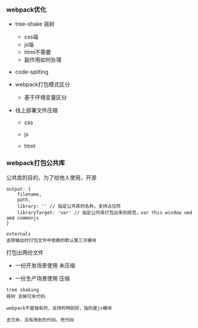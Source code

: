 ### webpack优化

- tree-shake 摇树
  - css端
  - js端
  - html不需要
  - 副作用如何处理

- code-spliting

- webpack打包模式区分

  - 基于环境变量区分

    

- 线上部署文件压缩

  - css

  - js

  - html

    

### webpack打包公共库

公共库的目的，为了给他人使用，开源

```
output: {
	filename,
	path,
	library: '' // 指定公共库的名称，支持占位符
	libraryTarget: 'var' // 指定公共库打包出来的规范，var this window umd amd commonjs
}
```

```
externals
去除输出时打包文件中依赖的默认第三方模块
```

打包出两份文件

- 一份开发场景使用    未压缩

- 一份生产场景使用    压缩

  

```
tree shaking
摇树 去掉冗余代码

webpack不是独有的，支持的特别好，指的是js模块

去冗余，没有用到的代码，死代码
```

